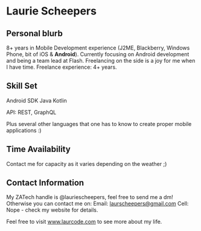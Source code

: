 # Laurie Scheepers


## Personal blurb
8+ years in Mobile Development experience (J2ME, Blackberry, Windows Phone, bit of iOS & **Android**). Currently focusing on Android development and being a team lead at Flash. Freelancing on the side is a joy for me when I have time. Freelance experience: 4+ years.

## Skill Set
Android SDK
Java
Kotlin

API: REST, GraphQL

Plus several other languages that one has to know to create proper mobile applications :)



## Time Availability
Contact me for capacity as it varies depending on the weather ;)

## Contact Information
My ZATech handle is @lauriescheepers, feel free to send me a dm!
Otherwise you can contact me on:
Email: laurscheepers@gmail.com
Cell: Nope - check my website for details.

Feel free to visit www.laurcode.com to see more about my life.